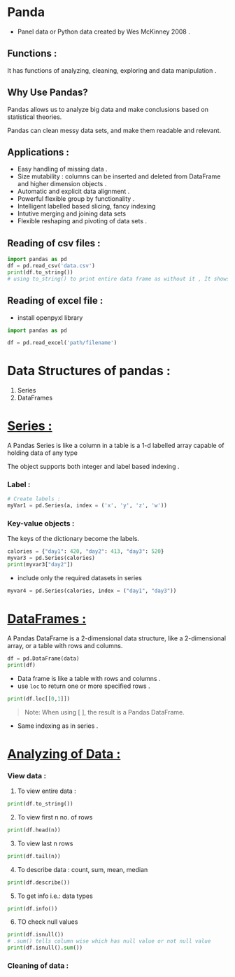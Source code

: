 # Panda 
- Panel data or Python data created by Wes McKinney 2008 . 

## Functions : 
It has functions of analyzing, cleaning, exploring and data manipulation . 

## Why Use Pandas? 
Pandas allows us to analyze big data and make conclusions based on statistical theories.

Pandas can clean messy data sets, and make them readable and relevant.

## Applications : 
- Easy handling of missing data .
- Size mutability : columns can be inserted and deleted from DataFrame and higher dimension objects . 
- Automatic and explicit data alignment . 
- Powerful flexible group by functionality .
- Intelligent labelled based slicing, fancy indexing 
- Intutive merging and joining data sets 
- Flexible reshaping and pivoting of data sets . 

## Reading of csv files : 
```python
import pandas as pd 
df = pd.read_csv('data.csv')
print(df.to_string())
# using to_string() to print entire data frame as without it , It shows only first 5 and last 5 rows
```


## Reading of excel file : 
- install openpyxl library

```python
import pandas as pd

df = pd.read_excel('path/filename')
```
# Data Structures of pandas : 
1. Series
2. DataFrames 

# [Series :](./series.py) 
A Pandas Series is like a column in a table is a 1-d labelled array capable of holding data of any type

The object supports both integer and label based indexing . 

### Label : 
```python
# Create labels :
myVar1 = pd.Series(a, index = ('x', 'y', 'z', 'w'))
```

### Key-value objects : 
The keys of the dictionary become the labels.
```python
calories = {"day1": 420, "day2": 413, "day3": 520}
myvar3 = pd.Series(calories)
print(myvar3["day2"])
```
- include only the required datasets in series
```python
myvar4 = pd.Series(calories, index = ("day1", "day3"))
```
# [DataFrames : ](./dataframes.py) 
A Pandas DataFrame is a 2-dimensional data structure, like a 2-dimensional array, or a table with rows and columns.
```python
df = pd.DataFrame(data)
print(df)
```
- Data frame is like a table with rows and columns . 
- use `loc` to return one or more specified rows . 
```python
print(df.loc[[0,1]])
```
>Note: When using [ ], the result is a Pandas DataFrame.
- Same indexing as in series . 

# [Analyzing of Data :](./analyze.py) 

### View data : 
1. To view entire data :
```python
print(df.to_string())
```
2. To view first n no. of rows 
```python
print(df.head(n))
```
3. To view last n rows 
```python
print(df.tail(n))
```
4. To describe data : count, sum, mean, median
```python
print(df.describe())
```
5. To get info i.e.: data types 
```python
print(df.info())
```
6. TO check null values 
```python
print(df.isnull())
# .sum() tells column wise which has null value or not null value 
print(df.isnull().sum())
```

### Cleaning of data : 
